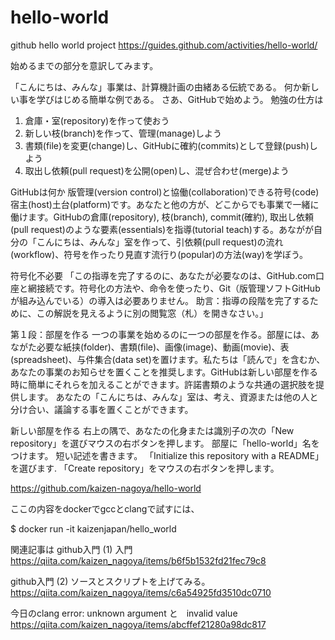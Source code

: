 # hello-world
github hello world project
https://guides.github.com/activities/hello-world/

始めるまでの部分を意訳してみます。

「こんにちは、みんな」事業は、計算機計画の由緒ある伝統である。
何か新しい事を学びはじめる簡単な例である。
さあ、GitHubで始めよう。
勉強の仕方は
1. 倉庫・室(repository)を作って使おう
2. 新しい枝(branch)を作って、管理(manage)しよう
3. 書類(file)を変更(change)し、GitHubに確約(commits)として登録(push)しよう
4. 取出し依頼(pull request)を公開(open)し、混ぜ合わせ(merge)よう

GitHubは何か
版管理(version control)と協働(collaboration)できる符号(code)宿主(host)土台(platform)です。あなたと他の方が、どこからでも事業で一緒に働けます。GitHubの倉庫(repository), 枝(branch), commit(確約), 取出し依頼(pull request)のような要素(essentials)を指導(tutorial teach)する。あながが自分の「こんにちは、みんな」室を作って、引依頼(pull request)の流れ(workflow)、符号を作ったり見直す流行り(popular)の方法(way)を学ぼう。

符号化不必要
「この指導を完了するのに、あなたが必要なのは、GitHub.com口座と網接続です。符号化の方法や、命令を使ったり、Git（版管理ソフトGitHubが組み込んでいる）の導入は必要ありません。
助言：指導の段階を完了するために、この解説を見えるように別の閲覧窓（札）を開きなさい。」

第１段：部屋を作る
一つの事業を始めるのに一つの部屋を作る。部屋には、あながた必要な紙挟(folder)、書類(file)、画像(image)、動画(movie)、表(spreadsheet)、与件集合(data set)を置けます。私たちは「読んで」を含むか、あなたの事業のお知らせを置くことを推奨します。GitHubは新しい部屋を作る時に簡単にそれらを加えることができます。許諾書類のような共通の選択肢を提供します。
あなたの「こんにちは、みんな」室は、考え、資源または他の人と分け合い、議論する事を置くことができます。

新しい部屋を作る
右上の隅で、あなたの化身または識別子の次の「New repository」を選びマウスの右ボタンを押します。
部屋に「hello-world」名をつけます。
短い記述を書きます。
「Initialize this repository with a README」を選びます.
「Create repository」をマウスの右ボタンを押します。

https://github.com/kaizen-nagoya/hello-world

ここの内容をdockerでgccとclangで試すには、

$ docker run -it kaizenjapan/hello_world

関連記事は
github入門 (1) 入門
https://qiita.com/kaizen_nagoya/items/b6f5b1532fd21fec79c8

github入門 (2) ソースとスクリプトを上げてみる。
https://qiita.com/kaizen_nagoya/items/c6a54925fd3510dc0710

今日のclang error: unknown argument と　invalid value
https://qiita.com/kaizen_nagoya/items/abcffef21280a98dc817



